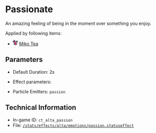 # Passionate

An amazing feeling of being in the moment over something you enjoy.

Applied by following items:

- <img src="https://raw.githubusercontent.com/Ceterai/Enternia/main/items/generic/food/tier2/ct_miko_tea.png" alt="Miko Tea icon" loading="lazy" height=16px width="auto" /> [Miko Tea](https://ceterai.github.io/MyEnternia/Wiki/MikoTea)

## Parameters

- Default Duration: 2s
- Effect parameters: 

- Particle Emitters: `passion`

## Technical Information

- In-game ID: `ct_alta_passion`
- File: [`/stats/effects/alta/emotions/passion.statuseffect`](https://github.com/Ceterai/Enternia/blob/main/stats/effects/alta/emotions/passion.statuseffect)
